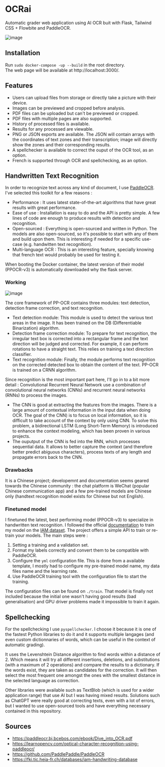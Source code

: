 # OCRai
Automatic grader web application using AI OCR buit with Flask, Tailwind CSS + Flowbite and PaddleOCR.

![image](https://user-images.githubusercontent.com/35641452/211175562-b359498a-6327-4d6b-8b4e-7e2e0c4a164e.png)

## Installation 

Run
`sudo docker-compose -up --build` in the root directory.  
The web page will be available at http://localhost:3000/.

## Features
- Users can upload files from storage or directly take a picture with their device.
- Images can be previewed and cropped before analysis.
- PDF files can be uploaded but can't be previewed or cropped. 
- PDF files with multiple pages are also supported. 
- History of processed files is available. 
- Results for any processed are viewable. 
- PNG or JSON exports are available. The JSON will contain arrays with the coordinates of text zones and their transcription; image will directly show the zones and their corresponding results.
- A spellchecker is available to correct the ouput of the OCR tool, as an option. 
- French is supported through OCR and spellchecking, as an option. 


## Handwritten Text Recognition

In order to recognize text across any kind of document, I use [PaddleOCR](https://github.com/PaddlePaddle/PaddleOCR).
I've selected this toolkit for a few reasons : 
- Performance : It uses latest state-of-the-art algorithms that have great results with great performance. 
- Ease of use : Installation is easy to do and the API is pretty simple. A few lines of code are enough to produce results with detection and recognition. 
- Open-sourced : Everything is open-sourced and written in Python. The models are also open-sourced, so it's possible to start with any of them and build upon them. This is interesting if needed for a specific use-case (e.g. handwitten text recognition).
- Multi-language OCR : This is an interesting feature, specially knowing that french text would probably be used for testing it.  

When booting the Docker container, the latest version of their model (PPOCR-v3) is automatically downloaded why the flask server. 

### Working 
![image](https://user-images.githubusercontent.com/35641452/211176906-317cadd2-d6bb-4e7e-b9cc-f26e80b33a9c.png)

The core framework of PP-OCR contains three modules: text detection,
detection frame correction, and text recognition.
- Text detection module: This module is used to detect the various text areas in the image. It has been trained on the DB (Differentiable Binarization) algorithm.
-  Detection frame correction module: To prepare for text recognition, the irregular text box is corrected into a rectangular frame and the
text direction will be judged and corrected. For example, it can perform rotations to have a straight text. This relies on training a text direction classifier.
- Text recognition module: Finally, the module performs text recognition on the corrected detected box to obtain the content of the text. PP-OCR is trained on a CRNN algorithm.

Since recognition is the most important part here, I'll go in to a bit more detail : 
Convolutional Recurrent Neural Network use a combination of convolutional neural networks (CNNs) and recurrent neural networks (RNNs) to process the images.
- The CNN is good at extracting the features from the images. There is a large amount of contextual information in the input data when doing OCR. The goal of the CNN) is to focus on local information, so it is difficult to take account of the context by only using CNN. To solve this problem,  a bidirectional LSTM (Long Short-Term Memory) is introduced to enhance the context modeling, which has been proven in various projects. 
- The ouputput of the CNN is fed into the RNN, which processes sequential data. It allows to better capture the context (and therefore better predict abiguous characters), process texts of any length and propagate errors back to the CNN. 

### Drawbacks
It is a Chinese project; developemnt and documentation seems geared towards the Chinese community : the chat platform is WeChat (popular Chinese communication app) and a few pre-trained models are Chinese only (handtext recognition model exists for Chinese but not English). 

### Finetuned model 

I finetuned the latest, best performing model (PPOCR-v3) to specialize in handwritten text recognition. I followed the official [documentation](https://github.com/PaddlePaddle/PaddleOCR/blob/release%2F2.6/doc/doc_en/recognition_en.md#21-start-training) to train my model on the [IAM dataset](https://fki.tic.heia-fr.ch/databases/iam-handwriting-database). The project offers a simple API to train or re-train your models. 
The main steps were : 
1. Setting a training and a validation set. 
2. Format my labels correctly and convert them to be compatible with PaddleOCR.
3. Configure the `yml` configuration file. This is done from a available template, I mostly had to configure my pre-trained model name, my data files name and the learning rate. 
4. Use PaddleOCR training tool with the configuration file to start the training. 

The configuration files can be found on `./train`. 
That model is finally not included because the initial one wasn't having good results (bad generalisation) and GPU driver problems made it impossible to train it again. 

## Spellchecking
For the spellchecking I use `pyspellchecker`. I choose it because it is one of the fastest Python libraries to do it and it supports multiple langages (and even custom dictionnaries of words, which can be useful in the context of automatic grading).  

It uses the Levenshtein Distance algorithm to find words within a distance of 2. Which means it will try all different insertions, deletions, and substitutions (with a maximum of 2 operations) and compare the results to a dictionary. If the words exist, they are taken as candidates for the correction. It will then select the most frequent one amongst the ones with the smallest distance in the selected language as correction. 

Other libraries were available such as TextBlob (which is used for a wider application range) that use AI but I was having mixed results. 
Solutions such as ChatGPT were really good at correcting texts, even with a lot of errors, but I wanted to use open-sourced tools and have everything necessary contained in this repository.  

## Sources
- https://paddleocr.bj.bcebos.com/ebook/Dive_into_OCR.pdf
- https://learnopencv.com/optical-character-recognition-using-paddleocr/
- https://github.com/PaddlePaddle/PaddleOCR
- https://fki.tic.heia-fr.ch/databases/iam-handwriting-database
